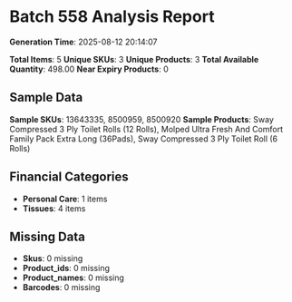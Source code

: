 # Batch 558 Analysis Report

**Generation Time**: 2025-08-12 20:14:07

**Total Items**: 5
**Unique SKUs**: 3
**Unique Products**: 3
**Total Available Quantity**: 498.00
**Near Expiry Products**: 0

## Sample Data
**Sample SKUs**: 13643335, 8500959, 8500920
**Sample Products**: Sway Compressed 3 Ply Toilet Rolls (12 Rolls), Molped Ultra Fresh And Comfort Family Pack Extra Long (36Pads), Sway Compressed 3 Ply Toilet Roll (6 Rolls)

## Financial Categories
- **Personal Care**: 1 items
- **Tissues**: 4 items

## Missing Data
- **Skus**: 0 missing
- **Product_ids**: 0 missing
- **Product_names**: 0 missing
- **Barcodes**: 0 missing
